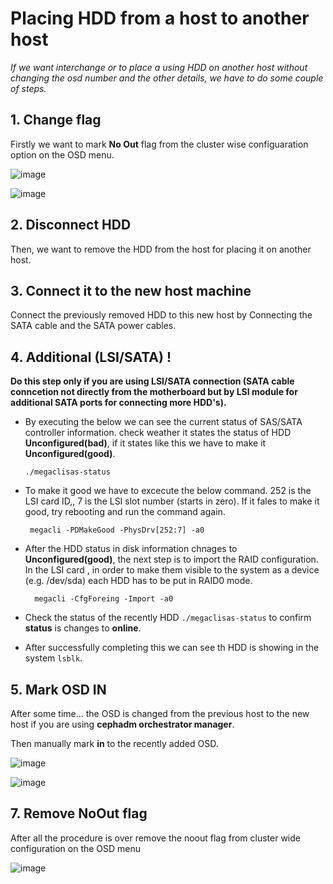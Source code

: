 # Placing HDD from a host to another host

*If we want interchange or to place a using HDD on another host without changing the osd number and the other details, we have to do some couple of steps.*  

## 1. Change flag

Firstly we want to mark **No Out** flag from the cluster wise configuaration option on the OSD menu.   

![image](https://github.com/user-attachments/assets/458b9919-254d-4651-9607-1cbf2153e71e)

![image](https://github.com/user-attachments/assets/cd8f1e30-f3f3-45a8-a440-4fbfa1a307c8)


## 2. Disconnect HDD 

Then, we want to remove the HDD from the host for placing it on another host. 

## 3. Connect it to the new host machine

Connect the previously removed HDD to this new host by Connecting the SATA cable and the SATA power cables.

## 4. Additional (LSI/SATA) !

**Do this step only if you are using LSI/SATA connection (SATA cable conncetion not directly from the motherboard but by LSI module for additional SATA ports for connecting more HDD's).**

* By executing the below we can see the current status of SAS/SATA controller information. check weather it states the status of HDD **Unconfigured(bad)**, if it states like this we have to make it **Unconfigured(good)**.

      ./megaclisas-status

* To make it good we have to excecute the below command. 252 is the LSI card ID,, 7 is the LSI slot number (starts in zero). If it fales to make it good, try rebooting and run the command again.

       megacli -PDMakeGood -PhysDrv[252:7] -a0

* After the HDD status in disk information chnages to **Unconfigured(good)**, the next step is to import the RAID configuration. 
In the LSI card , in order to make them visible to the system as a device (e.g. /dev/sda) each HDD has to be put in RAID0 mode.

        megacli -CfgForeing -Import -a0

* Check the status of the recently HDD `./megaclisas-status` to  confirm **status** is changes to **online**.

* After successfully completing this we can see th HDD is showing in the system `lsblk`.

## 5. Mark OSD IN

After some time… the OSD is changed from the previous host to the new host if you are using **cephadm orchestrator manager**.

Then manually mark **in** to the recently added OSD. 

![image](https://github.com/user-attachments/assets/71b6b735-9b7d-4862-bc0e-b25a48746e79)

![image](https://github.com/user-attachments/assets/22f7aeb0-6d95-4451-a570-00e0af8ca00f)

## 7. Remove NoOut flag       

After all the procedure is over remove the noout flag from cluster wide configuration on the OSD menu

![image](https://github.com/user-attachments/assets/c936900a-b095-44a6-baaa-58316f97df5d)

